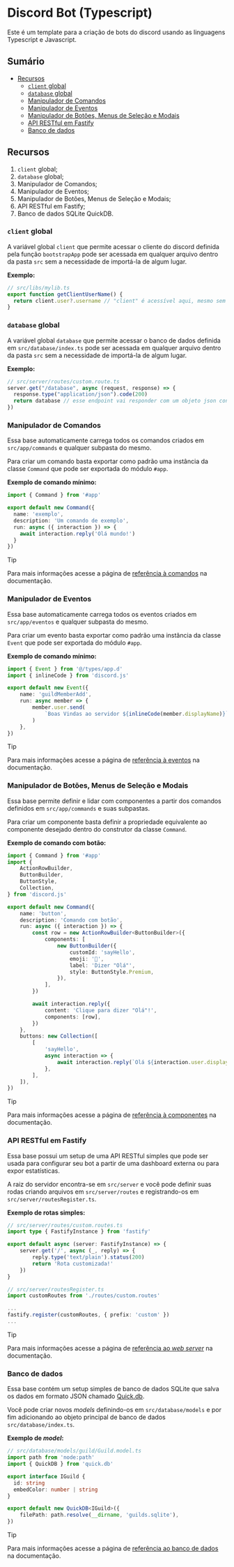 <!-- omit in toc -->
# Discord Bot (Typescript)

Este é um template para a criação de bots do discord usando as linguagens Typescript e Javascript.

<!-- omit in toc -->
## Sumário
- [Recursos](#recursos)
  - [`client` global](#client-global)
  - [`database` global](#database-global)
  - [Manipulador de Comandos](#manipulador-de-comandos)
  - [Manipulador de Eventos](#manipulador-de-eventos)
  - [Manipulador de Botões, Menus de Seleção e Modais](#manipulador-de-botões-menus-de-seleção-e-modais)
  - [API RESTful em Fastify](#api-restful-em-fastify)
  - [Banco de dados](#banco-de-dados)

## Recursos

1. `client` global;
2. `database` global;
3. Manipulador de Comandos;
4. Manipulador de Eventos;
5. Manipulador de Botões, Menus de Seleção e Modais;
6. API RESTful em Fastify;
7. Banco de dados SQLite QuickDB.

### `client` global

A variável global `client` que permite acessar o cliente do discord definida pela função `bootstrapApp` pode ser acessada em qualquer arquivo dentro da pasta `src` sem a necessidade de importá-la de algum lugar.

**Exemplo:**
```typescript
// src/libs/mylib.ts
export function getClientUserName() {
  return client.user?.username // "client" é acessível aqui, mesmo sem importar
}
```

### `database` global

A variável global `database` que permite acessar o banco de dados definida em `src/database/index.ts` pode ser acessada em qualquer arquivo dentro da pasta `src` sem a necessidade de importá-la de algum lugar.

**Exemplo:**
```typescript
// src/server/routes/custom.route.ts
server.get("/database", async (request, response) => {
  response.type("application/json").code(200)
  return database // esse endpoint vai responder com um objeto json contendo os valores do banco.
})
```

### Manipulador de Comandos

Essa base automaticamente carrega todos os comandos criados em `src/app/commands` e qualquer subpasta do mesmo.

Para criar um comando basta exportar como padrão uma instância da classe `Command` que pode ser exportada do módulo `#app`.

**Exemplo de comando mínimo:**
```typescript
import { Command } from '#app'

export default new Command({
  name: 'exemplo',
  description: 'Um comando de exemplo',
  run: async ({ interaction }) => {
    await interaction.reply('Olá mundo!')
  }
})
```

> [!TIP]
> Para mais informações acesse a página de [referência à comandos](./reference/commands.md) na documentação.

### Manipulador de Eventos

Essa base automaticamente carrega todos os eventos criados em `src/app/eventos` e qualquer subpasta do mesmo.

Para criar um evento basta exportar como padrão uma instância da classe `Event` que pode ser exportada do módulo `#app`.

**Exemplo de comando mínimo:**
```typescript
import { Event } from '@/types/app.d'
import { inlineCode } from 'discord.js'

export default new Event({
	name: 'guildMemberAdd',
	run: async member => {
		member.user.send(
			`Boas Vindas ao servidor ${inlineCode(member.displayName)}`,
		)
	},
})

```

> [!TIP]
> Para mais informações acesse a página de [referência à eventos](./reference/events.md) na documentação.

### Manipulador de Botões, Menus de Seleção e Modais

Essa base permite definir e lidar com componentes a partir dos comandos definidos em `src/app/commands` e suas subpastas.

Para criar um componente basta definir a propriedade equivalente ao componente desejado dentro do construtor da classe `Command`.

**Exemplo de comando com botão:**
```typescript
import { Command } from '#app'
import {
	ActionRowBuilder,
	ButtonBuilder,
	ButtonStyle,
	Collection,
} from 'discord.js'

export default new Command({
	name: 'button',
	description: 'Comando com botão',
	run: async ({ interaction }) => {
		const row = new ActionRowBuilder<ButtonBuilder>({
			components: [
				new ButtonBuilder({
					customId: 'sayHello',
					emoji: '👋',
					label: 'Dizer "Olá"',
					style: ButtonStyle.Premium,
				}),
			],
		})

		await interaction.reply({
			content: 'Clique para dizer "Olá"!',
			components: [row],
		})
	},
	buttons: new Collection([
		[
			'sayHello',
			async interaction => {
				await interaction.reply(`Olá ${interaction.user.displayName}`)
			},
		],
	]),
})


```

> [!TIP]
> Para mais informações acesse a página de [referência à componentes](./reference/components.md) na documentação.

### API RESTful em Fastify

Essa base possui um setup de uma API RESTful simples que pode ser usada para configurar seu bot a partir de uma dashboard externa ou para expor estatísticas.

A raiz do servidor encontra-se em `src/server` e você pode definir suas rodas criando arquivos em  `src/server/routes` e registrando-os em `src/server/routesRegister.ts`.

**Exemplo de rotas simples:**
```typescript
// src/server/routes/custom.routes.ts
import type { FastifyInstance } from 'fastify'

export default async (server: FastifyInstance) => {
	server.get('/', async (_, reply) => {
		reply.type('text/plain').status(200)
		return 'Rota customizada!'
	})
}
```

```typescript
// src/server/routesRegister.ts
import customRoutes from './routes/custom.routes'

...
fastify.register(customRoutes, { prefix: 'custom' })
...
```

> [!TIP]
> Para mais informações acesse a página de [referência ao _web server_](./reference/server.md) na documentação.

### Banco de dados

Essa base contém um setup simples de banco de dados SQLite que salva os dados em formato JSON chamado [Quick.db](https://www.npmjs.com/package/quick.db).

Você pode criar novos _models_ definindo-os em `src/database/models` e por fim adicionando ao objeto principal de banco de dados `src/database/index.ts`.

**Exemplo de _model_:**

```typescript
// src/database/models/guild/Guild.model.ts
import path from 'node:path'
import { QuickDB } from 'quick.db'

export interface IGuild {
  id: string
  embedColor: number | string
}

export default new QuickDB<IGuild>({
	filePath: path.resolve(__dirname, 'guilds.sqlite'),
})
```

> [!TIP]
> Para mais informações acesse a página de [referência ao banco de dados](./reference/database.md) na documentação.